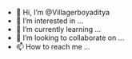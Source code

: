 - 👋 Hi, I’m @Villagerboyaditya
- 👀 I’m interested in ...
- 🌱 I’m currently learning ...
- 💞️ I’m looking to collaborate on ...
- 📫 How to reach me ...

<!---
Villagerboyaditya/Villagerboyaditya is a ✨ special ✨ repository because its `README.md` (this file) appears on your GitHub profile.
You can click the Preview link to take a look at your changes.
--->
